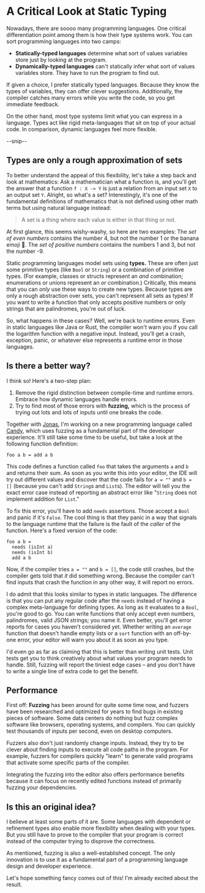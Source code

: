 # A Critical Look at Static Typing

Nowadays, there are soooo many programming languages.
One critical differentiation point among them is how their type systems work.
You can sort programming languages into two camps:

- **Statically-typed languages** determine what sort of values variables store just by looking at the program.
- **Dynamically-typed languages** can't statically infer what sort of values variables store. They have to run the program to find out.

If given a choice, I prefer statically typed languages. Because they know the types of variables, they can offer clever suggestions. Additionally, the compiler catches many errors while you write the code, so you get immediate feedback.

On the other hand, most type systems limit what you can express in a language.
Types act like rigid meta-languages that sit on top of your actual code.
In comparison, dynamic languages feel more flexible.

--snip--

## Types are only a rough approximation of sets

To better understand the appeal of this flexibility, let's take a step back and look at mathematics:
Ask a mathematician what a function is, and you'll get the answer that a function `f : X -> Y` is just a relation from an input set `X` to an output set `Y`.
Alright, so what's a set? Interestingly, it's one of the fundamental definitions of mathematics that is not defined using other math terms but using natural language instead:

> A set is a thing where each value is either in that thing or not.

At first glance, this seems wishy-washy, so here are two examples:
The *set of even numbers* contains the number 4, but not the number 1 or the banana emoji 🍌.
The *set of positive numbers* contains the numbers 1 and 3, but not the number -9.

Static programming languages model sets using **types.** These are often just some primitive types (like `Bool` or `String`) or a combination of primitive types. (For example, classes or structs represent an *and* combination; enumerations or unions represent an *or* combination.)
Critically, this means that you can *only* use these ways to create new types. Because types are only a rough abstraction over sets, you can't represent all sets as types! If you want to write a function that only accepts positive numbers or only strings that are palindromes, you're out of luck.

So, what happens in these cases? Well, we're back to runtime errors. Even in static languages like Java or Rust, the compiler won't warn you if you call the logarithm function with a negative input. Instead, you'll get a crash, exception, panic, or whatever else represents a runtime error in those languages.

## Is there a better way?

I think so! Here's a two-step plan:

1. Remove the rigid distinction between compile-time and runtime errors. Embrace how dynamic languages handle errors.
2. Try to find most of those errors with **fuzzing,** which is the process of trying out lots and lots of inputs until one breaks the code.

Together with [Jonas](https://wanke.dev), I'm working on a new programming language called [Candy](https://github.com/candy-lang/candy), which uses fuzzing as a fundamental part of the developer experience. It'll still take some time to be useful, but take a look at the following function definition:

```candy
foo a b = add a b
```

This code defines a function called `foo` that takes the arguments `a` and `b` and returns their sum.
As soon as you write this into your editor, the IDE will try out different values and discover that the code fails for `a = ""` and `b = []` (because you can't add `String`s and `List`s). The editor will tell you the exact error case instead of reporting an abstract error like "`String` does not implement addition for `List`."

To fix this error, you'll have to add `needs` assertions. Those accept a `Bool` and panic if it's `False`. The cool thing is that they panic in a way that signals to the language runtime that the failure is the fault of the *caller* of the function.
Here's a fixed version of the code:

```candy
foo a b =
  needs (isInt a)
  needs (isInt b)
  add a b
```

Now, if the compiler tries `a = ""` and `b = []`, the code still crashes, but the compiler gets told that *it* did something wrong. Because the compiler can't find inputs that crash the function in any other way, it will report no errors.

I do admit that this looks similar to types in static languages. The difference is that you can put any regular code after the `needs` instead of having a complex meta-language for defining types. As long as it evaluates to a `Bool`, you're good to go.
You can write functions that only accept even numbers, palindromes, valid JSON strings; you name it.
Even better, you'll get error reports for cases you haven't considered yet. Whether writing an `average` function that doesn't handle empty lists or a `sort` function with an off-by-one error, your editor will warn you about it as soon as you type.

I'd even go as far as claiming that this is better than writing unit tests.
Unit tests get you to think creatively about what values your program needs to handle. Still, fuzzing will report the tiniest edge cases – and you don't have to write a single line of extra code to get the benefit.

## Performance

First off: **Fuzzing** has been around for quite some time now, and fuzzers have been researched and optimized for years to find bugs in existing pieces of software. Some data centers do nothing but fuzz complex software like browsers, operating systems, and compilers. You can quickly test thousands of inputs per second, even on desktop computers.

Fuzzers also don't just randomly change inputs. Instead, they try to be clever about finding inputs to execute all code paths in the program. For example, fuzzers for compilers quickly "learn" to generate valid programs that activate some specific parts of the compiler.

Integrating the fuzzing into the editor also offers performance benefits because it can focus on recently edited functions instead of primarily fuzzing your dependencies.

## Is this an original idea?

I believe at least some parts of it are.
Some languages with dependent or refinement types also enable more flexibility when dealing with your types.
But you still have to prove to the compiler that your program is correct instead of the computer trying to disprove the correctness.

As mentioned, fuzzing is also a well-established concept.
The only innovation is to use it as a fundamental part of a programming language design and developer experience.

Let's hope something fancy comes out of this!
I'm already excited about the result.
